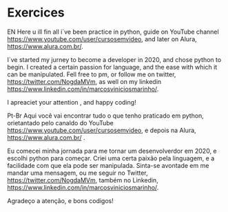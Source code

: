 # Exercices
EN
Here u ill fin all i´ve been practice in python, guide on YouTube channel https://www.youtube.com/user/cursosemvideo, 
and later on Alura, https://www.alura.com.br/.


I´ve started my jurney to become a developer in 2020, and chose python to begin.
I created a certain passion for language, and the ease with which it can be
manipulated.
Fell free to pm, or follow me on twitter, https://twitter.com/NogdaMVm,
as well on my linkedin https://www.linkedin.com/in/marcosviniciosmarinho/.

I apreaciet your attention , and happy coding!

Pt-Br
Aqui você vai encontrar tudo o que tenho praticado em python, orietantado pelo canaldo do YouTube https://www.youtube.com/user/cursosemvideo,
e depois na Alura, https://www.alura.com.br/ .

Eu comecei minha jornada para me tornar um desenvolverdor em 2020, e escolhi python para começar. Criei uma certa paixão pela linguagem, e a facilidade com que ela pode ser
manipulada. 
Sinta-se avontade em me mandar uma mensagem, ou me seguir no Twitter, https://twitter.com/NogdaMVm,
também no Linkedin, https://www.linkedin.com/in/marcosviniciosmarinho/.

Agradeço a atenção, e bons codigos!
